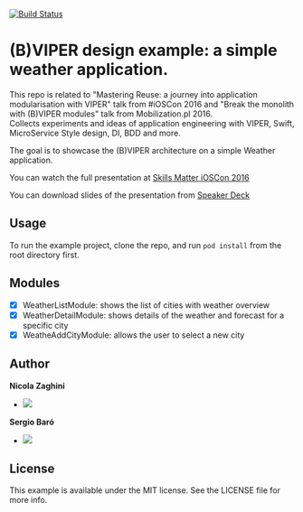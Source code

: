 [![Build Status](https://travis-ci.org/nzaghini/b-viper.svg?branch=master)](https://travis-ci.org/nzaghini/b-viper)

# (B)VIPER design example: a simple weather application. 

This repo is related to "Mastering Reuse: a journey into application modularisation with VIPER" talk from #iOSCon 2016 and "Break the monolith with (B)VIPER modules" talk from Mobilization.pl 2016.   
Collects experiments and ideas of application engineering with VIPER, Swift, MicroService Style design, DI, BDD and more.  

The goal is to showcase the (B)VIPER architecture on a simple Weather application.

You can watch the full presentation at [Skills Matter iOSCon 2016](https://skillsmatter.com/skillscasts/7931-mastering-reuse-a-journey-into-application-modularization-with-viper)

You can download slides of the presentation from [Speaker Deck]( https://speakerdeck.com/nzaghini/mastering-reuse-a-journey-into-application-modularization-with-viper)

## Usage

To run the example project, clone the repo, and run `pod install` from the root directory first.

## Modules

- [x] WeatherListModule: shows the list of cities with weather overview
- [x] WeatherDetailModule: shows details of the weather and forecast for a specific city
- [x] WeatheAddCityModule: allows the user to select a new city 

## Author

__Nicola Zaghini__ 
- [![](https://img.shields.io/badge/twitter-nzaghini-brightgreen.svg)](https://twitter.com/nzaghini) 

 
__Sergio Baró__ 
- [![](https://img.shields.io/badge/twitter-sergiobaro-brightgreen.svg)](https://twitter.com/sergiobaro) 


## License

This example is available under the MIT license. See the LICENSE file for more info.



